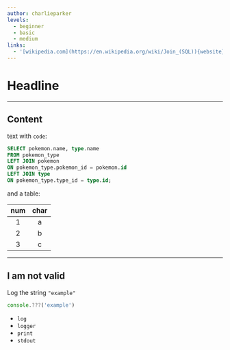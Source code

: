 ```yaml
---
author: charlieparker
levels:
  - beginner
  - basic
  - medium
links:
  - '[wikipedia.com](https://en.wikipedia.org/wiki/Join_(SQL)){website}'
---
```


# Headline

---
## Content

text with `code`:

```sql
SELECT pokemon.name, type.name
FROM pokemon_type
LEFT JOIN pokemon
ON pokemon_type.pokemon_id = pokemon.id
LEFT JOIN type
ON pokemon_type.type_id = type.id;
```

and a table:

| num | char |
| :-: | :-: |
| 1 | a |
| 2 | b |
| 3 | c |

---
## I am not valid

Log the string `"example"`

```js
console.???('example')
```

- `log`
- `logger`
- `print`
- `stdout`
